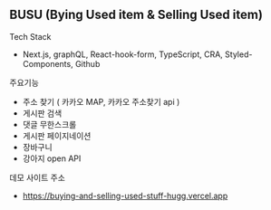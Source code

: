 ## BUSU (Bying Used item & Selling Used item)

Tech Stack
 - Next.js, graphQL,  React-hook-form, TypeScript, CRA, Styled-Components, Github

주요기능
 - 주소 찾기 ( 카카오 MAP, 카카오 주소찾기 api )
 - 게시판 검색
 - 댓글 무한스크롤
 - 게시판 페이지네이션
 - 장바구니
 - 강아지 open API

데모 사이트 주소
 - https://buying-and-selling-used-stuff-hugg.vercel.app
